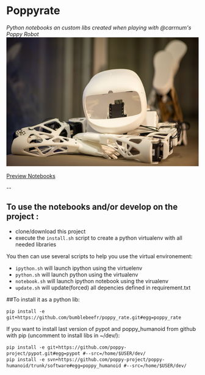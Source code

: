 # Poppyrate
*Python notebooks an custom libs created when playing with @carrnum's Poppy Robot* 
![Trunk Assembled](img/poppy_reveur.jpg)

[Preview Notebooks](http://nbviewer.ipython.org/github/bumblebeefr/poppy_rate/tree/master/)

--
## To use the notebooks and/or develop on the project :  
* clone/download this project
* execute the `install.sh` script to create a python virtualenv with all needed libraries

You then can use several scripts to help you use the virtual environement:
* `ipython.sh` will launch ipython using the virtuelenv
* `python.sh` will launch python using the virtualenv
* `notebook.sh` will launch ipython notebook using the virualenv
* `update.sh` will update(forced) all depencies defined in requirement.txt

##To install it as a python lib:

    pip install -e git+https://github.com/bumblebeefr/poppy_rate.git#egg=poppy_rate


If you want to install last version of pypot and poppy_humanoid from github with pip (uncomment to install libs in ~/dev/):

    pip install -e git+https://github.com/poppy-project/pypot.git#egg=pypot #--src=/home/$USER/dev/
    pip install -e svn+https://github.com/poppy-project/poppy-humanoid/trunk/software#egg=poppy_humanoid #--src=/home/$USER/dev/
